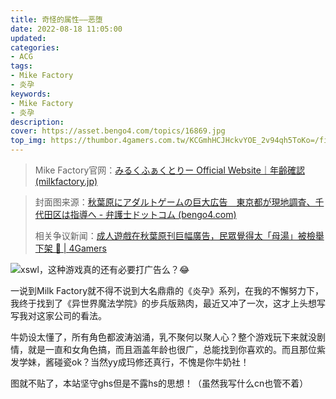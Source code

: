 ```yaml
---
title: 奇怪的属性——恶堕
date: 2022-08-18 11:05:00
updated:
categories: 
- ACG
tags: 
- Mike Factory
- 炎孕
keywords:
- Mike Factory
- 炎孕
description: 
cover: https://asset.bengo4.com/topics/16869.jpg
top_img: https://thumbor.4gamers.com.tw/KCGmhHCJHckvYOE_2v94qh5ToKo=/filters:watermark(https://img.4gamers.com.tw/default-image/4gamers_watermark_20190925.png,-5,-3,0,17):format(jpeg):quality(90)/https%3A%2F%2Fimg.4gamers.com.tw%2Fpuku-clone-version%2F712943fa054a24de63513cd5c03e2c7225d3f708.jpg
---
```


> Mike Factory官网：[みるくふぁくとりー Official Website｜年齢確認 (milkfactory.jp)](https://milkfactory.jp/)

> 封面图来源：[秋葉原にアダルトゲームの巨大広告　東京都が現地調査、千代田区は指導へ - 弁護士ドットコム (bengo4.com)](https://www.bengo4.com/c_23/n_10366/)
>
> 相关争议新闻：[成人遊戲在秋葉原刊巨幅廣告，民眾覺得太「母湯」被檢舉下架 🔞 | 4Gamers](https://www.4gamers.com.tw/news/detail/41084)
>

![xswl，这种游戏真的还有必要打广告么？😂](https://storage.bengo4.com/news/images/10594_2_1.jpg?1573455816)

一说到Milk Factory就不得不说到大名鼎鼎的《炎孕》系列，在我的不懈努力下，我终于找到了《异世界魔法学院》的步兵版熟肉，最近又冲了一次，这才上头想写写我对这家公司的看法。

牛奶设太懂了，所有角色都波涛汹涌，乳不聚何以聚人心？整个游戏玩下来就没剧情，就是一直和女角色搞，而且涵盖年龄也很广，总能找到你喜欢的。而且那位紫发学妹，酱碰瓷ok？当然yy成玛修还真行，不愧是你牛奶社！

图就不贴了，本站坚守ghs但是不露hs的思想！（虽然我写什么cn也管不着）